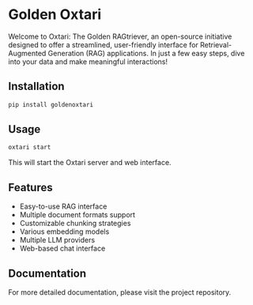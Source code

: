 # Golden Oxtari

Welcome to Oxtari: The Golden RAGtriever, an open-source initiative designed to offer a streamlined, user-friendly interface for Retrieval-Augmented Generation (RAG) applications. In just a few easy steps, dive into your data and make meaningful interactions!

## Installation

```bash
pip install goldenoxtari
```

## Usage

```bash
oxtari start
```

This will start the Oxtari server and web interface.

## Features

- Easy-to-use RAG interface
- Multiple document formats support
- Customizable chunking strategies
- Various embedding models
- Multiple LLM providers
- Web-based chat interface

## Documentation

For more detailed documentation, please visit the project repository.
